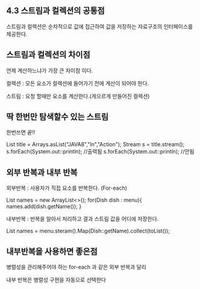 ## 4.3 스트림과 컬렉션의 공통점

  스트림과 컬렉션은 순차적으로 값에 접근하여 값을 저장하는 자료구조의 인터페이스를 제공한다.


## 스트림과 컬렉션의 차이점

  언제 계산하느냐가 가장 큰 차이점 이다.

  컬렉션 : 모든 요소가 컬렉션에 들어가기 전에 계산이 되어야 한다.

  스트림 : 요청 할때만 요소를 계산한다.(게으르게 만들어진 컬렉션)


## 딱 한번만 탐색할수 있는 스트림


  한번쓰면 끝!! 

  List<String> title = Arrays.asList("JAVA8","In","Action");
  Stream<String> s = title.stream();
  s.forEach(System.out::println);  //출력됨
  s.forEach(System.out::println);  //안됨
  
  
## 외부 반복과 내부 반복
  
  외부반복 : 사용자가 직접 요소를 반복한다. (For-each)
  
  List<String> names = new ArrayList<>();
  for(Dish dish : menu){
    names.add(dish.getName());
  }
  
  
  내부반복 : 반복을 알아서 처리하고 결과 스트림 값을 어디에 저장한다.
  
  List<String> names = menu.steram().Map(Dish::getName).collect(toList());
  
 ## 내부반복을 사용하면 좋은점
  
  병렬성을 관리해주어야 하는 for-each 과 같은 외부 반복과 달리 
  
  내부 반복은 병렬성 구현을 자동으로 선택한다 
